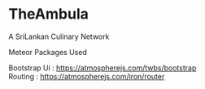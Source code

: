 # TheAmbula
A SriLankan Culinary Network 


Meteor Packages Used 

Bootstrap Ui : https://atmospherejs.com/twbs/bootstrap </br>
Routing : https://atmospherejs.com/iron/router
